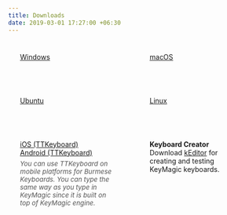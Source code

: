 ```yaml
---
title: Downloads
date: 2019-03-01 17:27:00 +06:30
---
```


<div class="glass-card-grid" style="display: grid; grid-template-columns: repeat(2, 1fr); gap: 1.5rem;">

  <!-- Row 1 -->
  <div class="glass-card" style="padding: 1.5rem;">
    <a href="{% link downloads/windows.markdown %}">
      <i class="fab fa-windows"></i> Windows
    </a>
  </div>
  <div class="glass-card" style="padding: 1.5rem;">
    <a href="{% link downloads/macos.markdown %}">
      <i class="fab fa-apple"></i> macOS
    </a>
  </div>

  <!-- Row 2 -->
  <div class="glass-card" style="padding: 1.5rem;">
    <a href="{% link downloads/ubuntu.markdown %}">
      <i class="fab fa-ubuntu"></i> Ubuntu
    </a>
  </div>
  <div class="glass-card" style="padding: 1.5rem;">
    <a href="{% link downloads/linux.markdown %}">
      <i class="fab fa-linux"></i> Linux
    </a>
  </div>

  <!-- Row 3 -->
  <div class="glass-card" style="padding: 1.5rem;">
    <a href="https://apps.apple.com/us/app/ttkeyboard/id919884616">
      <i class="fab fa-app-store-ios"></i> iOS (TTKeyboard)
    </a>
    <br>
    <a href="https://play.google.com/store/apps/details?id=com.myopenware.ttkeyboard.latin&hl=en">
      <i class="fab fa-google-play"></i> Android (TTKeyboard)
    </a>
    <div style="font-size: 0.95em; margin-top: 0.5em; color: #555;">
      <em>You can use TTKeyboard on mobile platforms for Burmese Keyboards. You can type the same way as you type in KeyMagic since it is built on top of KeyMagic engine.</em>
    </div>
  </div>
  <div class="glass-card" style="padding: 1.5rem;">
    <strong>Keyboard Creator</strong><br>
    Download <a href="https://github.com/thantthet/keymagic/releases/tag/windows-editor-2.1.0.0">kEditor</a> for creating and testing KeyMagic keyboards.
  </div>

</div>
